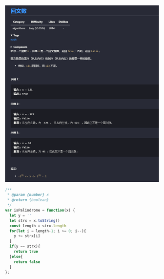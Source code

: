 ![Alt text](%E4%BC%81%E4%B8%9A%E5%BE%AE%E4%BF%A1%E6%88%AA%E5%9B%BE_17113499175474.png)

```js
/**
 * @param {number} x
 * @return {boolean}
 */
var isPalindrome = function(x) {
  let y = ''
  let strx = x.toString()
  const length = strx.length
  for(let i = length-1; i >= 0; i--){
    y += strx[i]
  }
  if(y == strx){
    return true
  }else{
    return false
  }
};
```

